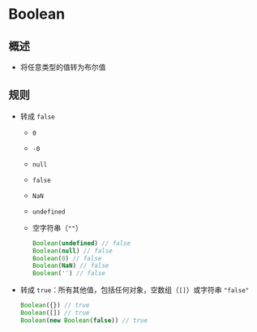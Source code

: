 # Boolean

## 概述

+ 将任意类型的值转为布尔值

## 规则

+ 转成 `false`

  + `0`

  + `-0`

  + `null`

  + `false`

  + `NaN`

  + `undefined`

  + 空字符串（`""`）

    ```js
    Boolean(undefined) // false
    Boolean(null) // false
    Boolean(0) // false
    Boolean(NaN) // false
    Boolean('') // false
    ```

+ 转成 `true`：所有其他值，包括任何对象，空数组（`[]`）或字符串 `"false"`

  ```js
  Boolean({}) // true
  Boolean([]) // true
  Boolean(new Boolean(false)) // true
  ```
